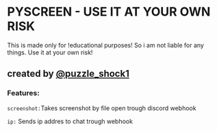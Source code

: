 # PYSCREEN - USE IT AT YOUR OWN RISK

This is made only for !educational purposes! So i am not liable for any things. Use it at your own risk!

## created by [@puzzle_shock1](https://replit.com/@puzzleshock1)

### Features:
`screenshot:`Takes screenshot by file open trough discord webhook

`ip:` Sends ip addres to chat trough webhook 
